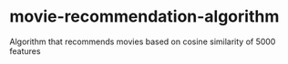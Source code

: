 # movie-recommendation-algorithm
Algorithm that recommends movies based on cosine similarity of 5000 features
